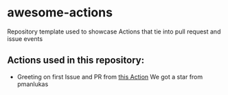 # awesome-actions
Repository template used to showcase Actions that tie into pull request and issue events

## Actions used in this repository:

- Greeting on first Issue and PR from [this Action](https://github.com/actions/first-interaction)
We got a star from pmanlukas
